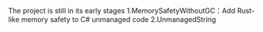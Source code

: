 The project is still in its early stages
1.MemorySafetyWithoutGC：Add Rust-like memory safety to C# unmanaged code
2.UnmanagedString
